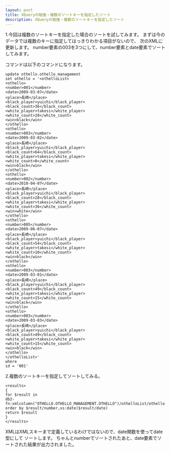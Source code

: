 ```yaml
---
layout: post
title: XQueryの勉強・複数のソートキーを指定したソート
description: XQueryの勉強・複数のソートキーを指定したソート
---
```

1.今回は複数のソートキーを指定した場合のソートを試してみます。
まずは今のデータでは複数のキーに指定してはっきりわかる項目がないので、
次のXMLに更新します。
number要素の003を3つにして、number要素とdate要素でソートしてみます。

コマンドは以下のコマンドになります。

```xquery
update othello.othello_management
set othello = '<othelloList>
<othello>
<number>001</number>
<date>2009-03-07</date>
<place>長崎</place>
<black_player>yuichi</black_player>
<black_count>36</black_count>
<white_player>takesi</white_player>
<white_count>28</white_count>
<win>black</win>
</othello>
<othello>
<number>003</number>
<date>2009-03-02</date>
<place>長崎</place>
<black_player>yuichi</black_player>
<black_count>64</black_count>
<white_player>takesi</white_player>
<white_count>0</white_count>
<win>black</win>
</othello>
<othello>
<number>002</number>
<date>2010-04-07</date>
<place>長崎</place>
<black_player>yuichi</black_player>
<black_count>28</black_count>
<white_player>takesi</white_player>
<white_count>36</white_count>
<win>white</win>
</othello>
<othello>
<number>005</number>
<date>2009-06-07</date>
<place>長崎</place>
<black_player>yuichi</black_player>
<black_count>54</black_count>
<white_player>takesi</white_player>
<white_count>10</white_count>
<win>black</win>
</othello>
<othello>
<number>003</number>
<date>2009-03-01</date>
<place>長崎</place>
<black_player>yuichi</black_player>
<black_count>49</black_count>
<white_player>takesi</white_player>
<white_count>15</white_count>
<win>black</win>
</othello>
<othello>
<number>003</number>
<date>2009-03-03</date>
<place>長崎</place>
<black_player>yuichi</black_player>
<black_count>49</black_count>
<white_player>takesi</white_player>
<white_count>15</white_count>
<win>black</win>
</othello>
</othelloList>'
where
id = '001'
```

2.複数のソートキーを指定してソートしてみる。
```xquery
<results>
{
for $result in
db2-fn:xmlcolumn("OTHELLO.OTHELLO_MANAGEMENT.OTHELLO")/othelloList/othello
order by $result/number,xs:date($result/date)
return $result
}
</results>
```


XMLはXMLスキーまで定義しているわけではないので、date関数を使ってdate型にして
ソートします。
ちゃんとnumberでソートされたあと、date要素でソートされた結果が出力されました。
